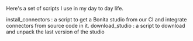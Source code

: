 Here's a set of scripts I use in my day to day life.

install\_connectors : a script to get a Bonita studio from our CI and integrate connectors from source code in it.
download\_studio : a script to download and unpack the last version of the studio
